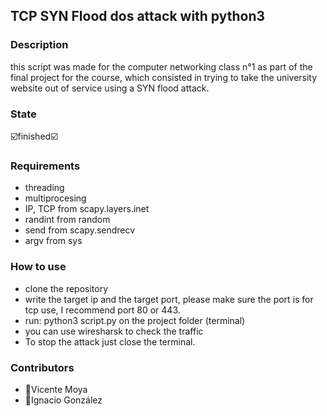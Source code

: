 ## TCP SYN Flood dos attack with python3
### Description
this script was made for the computer networking class n°1 as part of the final project for the course, which consisted in trying to take the university website out of service using a SYN flood attack.
### State
:ballot_box_with_check:finished:ballot_box_with_check:
### Requirements
- threading
- multiprocesing
- IP, TCP from scapy.layers.inet
- randint from random
- send from scapy.sendrecv
- argv from sys
### How to use
- clone the repository
- write the target ip and the target port, please make sure the port is for tcp use, I recommend port 80 or 443.
- run: python3 script.py <Number of process> on the project folder (terminal)
- you can use wiresharsk to check the traffic
- To stop the attack just close the terminal.
### Contributors
- :beginner:Vicente Moya
- :floppy_disk:Ignacio González
